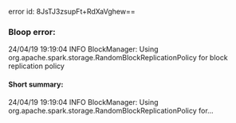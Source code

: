 error id: 8JsTJ3zsupFt+RdXaVghew==
### Bloop error:

24/04/19 19:19:04 INFO BlockManager: Using org.apache.spark.storage.RandomBlockReplicationPolicy for block replication policy
#### Short summary: 

24/04/19 19:19:04 INFO BlockManager: Using org.apache.spark.storage.RandomBlockReplicationPolicy for...